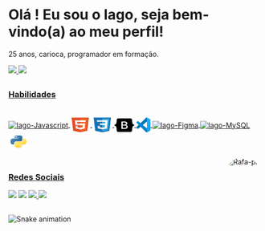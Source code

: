 <h1>Olá ! Eu sou o Iago, seja bem-vindo(a) ao meu perfil!</h1>

<p align="left">25 anos, carioca, programador em formação.</p>

 <div>
  <a href="https://github.com/iagoarodrigues">
  <img height="150em" src="https://github-readme-stats.vercel.app/api?username=iagoarodrigues&show_icons=true&theme=chartreuse-dark&include_all_commits=true&count_private=true"/>
  <img height="150em" aligh="right" style=border_radius="20" src="https://github-readme-stats.vercel.app/api/top-langs/?username=iagoarodrigues&layout=compact&langs_count=7&theme=chartreuse-dark"/>
</div>
 
##
 
 ### Habilidades
 
  <div style="display: inline_block"><br>
  <img align="center" alt="Iago-Javascript" height="31" width="31" src="https://cdn.iconscout.com/icon/free/png-256/javascript-2752148-2284965.png">
  <img align="center" alt="Iago-HTML" height="30" width="40" src="https://raw.githubusercontent.com/devicons/devicon/master/icons/html5/html5-original.svg">
  <img align="center" alt="Iago-CSS" height="30" width="40" src="https://raw.githubusercontent.com/devicons/devicon/master/icons/css3/css3-original.svg">
  <img align="center" alt="Iago-Bootstrap" height="35" width="40" src="https://raw.githubusercontent.com/devicons/devicon/master/icons/bootstrap/bootstrap-plain.svg">
  <img align="center" alt="Iago-VsCode" height="30" width="28" src="https://raw.githubusercontent.com/devicons/devicon/master/icons/vscode/vscode-original.svg">
  <img align="center" alt="Iago-Figma" height="30" width="28" src="https://cdn.jsdelivr.net/gh/devicons/devicon/icons/figma/figma-original.svg">
  <img align="center" alt="Iago-MySQL" height="30" width="35" src="https://cdn.jsdelivr.net/gh/devicons/devicon/icons/mysql/mysql-original.svg">
  <img align="center" alt="Iago-Python" height="30" width="40" src="https://raw.githubusercontent.com/devicons/devicon/master/icons/python/python-original.svg">
    <div style="display: inline_block"><br>
  <img align="right" alt="Rafa-pic" height="150" style="border-radius:50px;" src="https://user-images.githubusercontent.com/102769741/175791161-e6dda049-f4a4-4406-8c1f-f612a582ab28.png">
</div>
   
  ##
 
  ### Redes Sociais
  
  <div> 
  <a href="https://www.instagram.com/iagxs/" target="_blank"><img src="https://img.shields.io/badge/-Instagram-%23E4405F?style=for-the-badge&logo=instagram&logoColor=white" target="_blank"></a>
    <a href = "mailto:iagomb991@gmail.com"><img src="https://img.shields.io/badge/-Gmail-%23333?style=for-the-badge&logo=gmail&logoColor=white" target="_blank"></a>
  <a href="https://www.linkedin.com/in/iago-rodrigues-b6299521b/" target="_blank"><img src="https://img.shields.io/badge/-LinkedIn-%230077B5?style=for-the-badge&logo=linkedin&logoColor=white" target="_blank">
   <a href="https://api.whatsapp.com/send?phone=5521996319175" target="_blank">
    <img src="https://img.shields.io/badge/WhatsApp-25D366?style=for-the-badge&logo=whatsapp&logoColor=white" target="_blank"></a>
   </a>
   </a>
  </div>

 ##
 
   ![Snake animation](https://github.com/iagoarodrigues/iagoarodrigues/blob/output/github-contribution-grid-snake.svg)
 </div>

